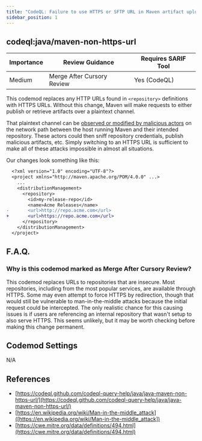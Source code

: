 ```yaml
---
title: "CodeQL: Failure to use HTTPS or SFTP URL in Maven artifact upload/download"
sidebar_position: 1
---
```


## codeql:java/maven-non-https-url 

| Importance | Review Guidance            | Requires SARIF Tool |
|------------|----------------------------|---------------------|
| Medium     | Merge After Cursory Review | Yes (CodeQL)        |

This codemod replaces any HTTP URLs found in `<repository>` definitions with HTTPS URLs. Without this change, Maven will make requests to either publish or retrieve artifacts over a plaintext channel. 

That plaintext channel can be [observed or modified by malicious actors](https://en.wikipedia.org/wiki/Man-in-the-middle_attack) on the network path between the host running Maven and their intended repository. These actors could then sniff repository credentials, publish malicious artifacts, etc. Simply switching to an HTTPS URL is sufficient to make all of these attacks impossible in almost all situations.

Our changes look something like this:

```diff
  <?xml version="1.0" encoding="UTF-8"?>
  <project xmlns="http://maven.apache.org/POM/4.0.0" ...>
    ...
    <distributionManagement>
      <repository>
        <id>my-release-repo</id>
        <name>Acme Releases</name>
-       <url>http://repo.acme.com</url>
+       <url>https://repo.acme.com</url>
      </repository>
    </distributionManagement>
  </project>
```

## F.A.Q.

### Why is this codemod marked as Merge After Cursory Review?

This codemod replaces URLs to repositories that are insecure. Most repositories, including from the most popular services, are available through HTTPS. Some may even attempt to force HTTPS by redirection, though that would still be vulnerable to man-in-the-middle attacks because the initial request could be intercepted. The only realistic chance for this causing issues is if users are referencing an internal repository that wasn't setup to also serve HTTPS. This seems unlikely, but it may be worth checking before making this change permanent.  

## Codemod Settings

N/A

## References
* [https://codeql.github.com/codeql-query-help/java/java-maven-non-https-url/](https://codeql.github.com/codeql-query-help/java/java-maven-non-https-url/)
* [https://en.wikipedia.org/wiki/Man-in-the-middle_attack]([https://en.wikipedia.org/wiki/Man-in-the-middle_attack])
* [https://cwe.mitre.org/data/definitions/494.html](https://cwe.mitre.org/data/definitions/494.html)
